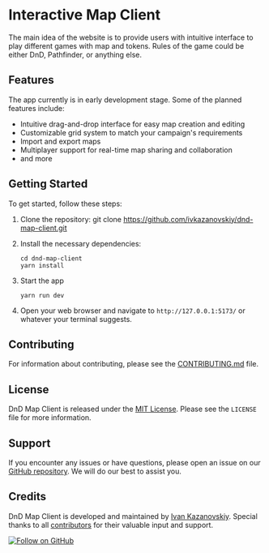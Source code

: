 # Interactive Map Client

<!-- ![Interactive Map Client Banner](./assets/banner.png) TODO: add banner later-->

The main idea of the website is to provide users with intuitive interface to play different games with map and tokens. Rules of the game could be either DnD, Pathfinder, or anything else.

## Features

The app currently is in early development stage.
Some of the planned features include:

- Intuitive drag-and-drop interface for easy map creation and editing
- Customizable grid system to match your campaign's requirements
- Import and export maps
- Multiplayer support for real-time map sharing and collaboration
- and more

## Getting Started

To get started, follow these steps:

1. Clone the repository:
   git clone https://github.com/ivkazanovskiy/dnd-map-client.git

2. Install the necessary dependencies:

   ```shell
   cd dnd-map-client
   yarn install
   ```

3. Start the app

   ```shell
   yarn run dev
   ```

4. Open your web browser and navigate to `http://127.0.0.1:5173/` or whatever your terminal suggests.

## Contributing

For information about contributing, please see the [CONTRIBUTING.md](./CONTRIBUTING.md) file.

## License

DnD Map Client is released under the [MIT License](./LICENSE). Please see the `LICENSE` file for more information.

## Support

If you encounter any issues or have questions, please open an issue on our [GitHub repository](https://github.com/ivkazanovskiy/dnd-map-client/issues). We will do our best to assist you.

## Credits

DnD Map Client is developed and maintained by [Ivan Kazanovskiy](https://github.com/ivkazanovskiy). Special thanks to all [contributors](https://github.com/ivkazanovskiy/dnd-map-client/graphs/contributors) for their valuable input and support.

[![Follow on GitHub](https://img.shields.io/github/followers/ivkazanovskiy?style=social)](https://github.com/ivkazanovskiy)
